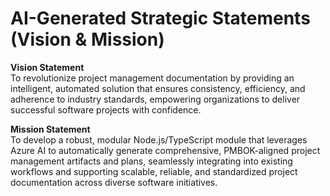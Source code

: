 # AI-Generated Strategic Statements (Vision & Mission)

**Vision Statement**  
To revolutionize project management documentation by providing an intelligent, automated solution that ensures consistency, efficiency, and adherence to industry standards, empowering organizations to deliver successful software projects with confidence.

**Mission Statement**  
To develop a robust, modular Node.js/TypeScript module that leverages Azure AI to automatically generate comprehensive, PMBOK-aligned project management artifacts and plans, seamlessly integrating into existing workflows and supporting scalable, reliable, and standardized project documentation across diverse software initiatives.